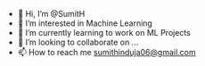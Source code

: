 - 👋 Hi, I’m @SumitH
- 👀 I’m interested in Machine Learning
- 🌱 I’m currently learning to work on ML Projects
- 💞️ I’m looking to collaborate on ...
- 📫 How to reach me sumithinduja06@gmail.com

<!---
sumith06/sumith06 is a ✨ special ✨ repository because its `README.md` (this file) appears on your GitHub profile.
You can click the Preview link to take a look at your changes.
--->

